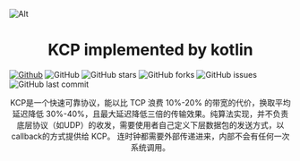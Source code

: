 ![Alt](https://repobeats.axiom.co/api/embed/5de133ecad8e3069a82bfa042b6fab6104ea141e.svg "Repobeats analytics image")

<h1 align="center">KCP implemented by kotlin</h1>

[![Github](https://img.shields.io/badge/GitHub-white.svg?style=flat-square&logo=github&logoColor=181717)](https://github.com/tagwan/kotlin-kcp)
![GitHub](https://img.shields.io/github/license/tagwan/kotlin-kcp)
![GitHub stars](https://img.shields.io/github/stars/tagwan/kotlin-kcp.svg)
![GitHub forks](https://img.shields.io/github/forks/tagwan/kotlin-kcp.svg)
![GitHub issues](https://img.shields.io/github/issues-raw/tagwan/kotlin-kcp?label=issues)
![GitHub last commit](https://img.shields.io/github/last-commit/tagwan/kotlin-kcp.svg)

<div align="center">

KCP是一个快速可靠协议，能以比 TCP 浪费 10%-20% 的带宽的代价，换取平均延迟降低 30%-40%，且最大延迟降低三倍的传输效果。纯算法实现，并不负责底层协议（如UDP）的收发，需要使用者自己定义下层数据包的发送方式，以 callback的方式提供给 KCP。 连时钟都需要外部传递进来，内部不会有任何一次系统调用。


</div>
